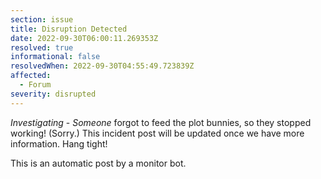 ```yaml
---
section: issue
title: Disruption Detected
date: 2022-09-30T06:00:11.269353Z
resolved: true
informational: false
resolvedWhen: 2022-09-30T04:55:49.723839Z
affected:
  - Forum
severity: disrupted
---
```

*Investigating* - _Someone_ forgot to feed the plot bunnies, so they stopped working! (Sorry.) This incident post will be updated once we have more information. Hang tight!

This is an automatic post by a monitor bot.
        